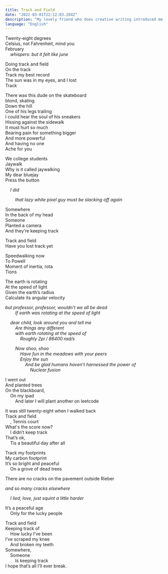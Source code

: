 ```yaml
---
title: Track and Field
date: "2022-03-01T22:12:03.284Z"
description: "My lovely friend who does creative writing introduced me to walk poems. And so I decided to write one. Disclaimer: I am not good at walking, or poetry for that matter."
language: "English"
---
```

Twenty-eight degrees  
Celsius, not Fahrenheit, mind you  
February  
    *whispers: but it felt like june*

Doing track and field  
On the track  
Track my best record  
The sun was in my eyes, and I lost  
Track  

There was this dude on the skateboard  
blond, skating  
Down the hill  
One of his legs trailing  
I could hear the soul of his sneakers  
Hissing against the sidewalk  
It must hurt so much  
Bearing pain for something bigger  
And more powerful  
And having no one  
Ache for you  

We college students  
Jaywalk  
Why is it called jaywalking  
My dear bluejay  
Press the button

    *I did*  

        *that lazy white pixel guy must be slacking off again*  

Somewhere  
In the back of my head  
Someone  
Planted a camera  
And they’re keeping track  

Track and field  
Have you lost track yet  

Speedwalking now  
To Powell  
Moment of inertia, rota  
Tions  

The earth is rotating  
At the speed of light  
Given the earth’s radius  
Calculate its angular velocity  

*but professor, professor, wouldn’t we all be dead   
        If earth was rotating at the speed of light*

    *dear child, look around you and tell me  
        Are things any different  
        with earth rotating at the speed of  
            Roughly 2pi / 86400 rad/s*  

        *Now shoo, shoo  
            Have fun in the meadows with your peers  
            Enjoy the sun  
                And be glad humans haven’t harnessed   the power of  
                    Nuclear fusion*  

I went out  
And planted trees  
On the blackboard,  
    On my ipad  
        And later I will plant another on leetcode 

It was still twenty-eight when I walked back  
Track and field  
    , Tennis court  
What's the score now?  
    I didn’t keep track  
That’s ok,  
    Tis a beautiful day after all  

Track my footprints  
My carbon footprint  
It’s so bright and peaceful  
    On a grove of dead trees  

There are no cracks on the pavement outside Rieber

*and so many cracks elsewhere*  

    *I lied, love, just squint a little harder*

It’s a peaceful age  
    Only for the lucky people  

Track and field  
Keeping track of  
    How lucky I’ve been  
I’ve scraped my knee  
    And broken my teeth  
Somewhere,  
    Someone  
        Is keeping track  
I hope that’s all I’ll ever break.  
